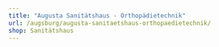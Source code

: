 ```yaml
---
title: "Augusta Sanitätshaus - Orthopädietechnik"
url: /augsburg/augusta-sanitaetshaus-orthopaedietechnik/
shop: Sanitätshaus
---
```

